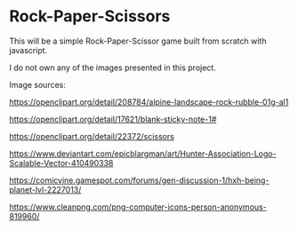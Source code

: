 # Rock-Paper-Scissors

This will be a simple Rock-Paper-Scissor game built from scratch with javascript.

I do not own any of the images presented in this project.

Image sources:

https://openclipart.org/detail/208784/alpine-landscape-rock-rubble-01g-al1

https://openclipart.org/detail/17621/blank-sticky-note-1#

https://openclipart.org/detail/22372/scissors

https://www.deviantart.com/epicblargman/art/Hunter-Association-Logo-Scalable-Vector-410490338

https://comicvine.gamespot.com/forums/gen-discussion-1/hxh-being-planet-lvl-2227013/

https://www.cleanpng.com/png-computer-icons-person-anonymous-819960/